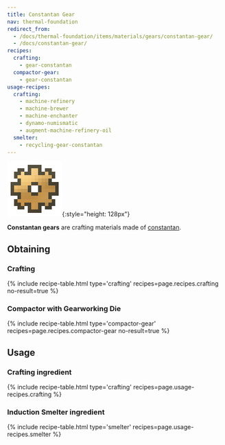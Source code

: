 ```yaml
---
title: Constantan Gear
nav: thermal-foundation
redirect_from:
  - /docs/thermal-foundation/items/materials/gears/constantan-gear/
  - /docs/constantan-gear/
recipes:
  crafting:
    - gear-constantan
  compactor-gear:
    - gear-constantan
usage-recipes:
  crafting:
    - machine-refinery
    - machine-brewer
    - machine-enchanter
    - dynamo-numismatic
    - augment-machine-refinery-oil
  smelter:
    - recycling-gear-constantan
---
```


![Constantan gear](/assets/images/thermal-foundation/gear-constantan.png){:style="height: 128px"}


**Constantan gears** are crafting materials made of
[constantan](/docs/thermal-foundation/constantan-ingot/).


Obtaining
---------

### Crafting
{% include recipe-table.html type='crafting' recipes=page.recipes.crafting no-result=true %}

### Compactor with Gearworking Die
{% include recipe-table.html type='compactor-gear' recipes=page.recipes.compactor-gear no-result=true %}


Usage
-----

### Crafting ingredient
{% include recipe-table.html type='crafting' recipes=page.usage-recipes.crafting %}

### Induction Smelter ingredient
{% include recipe-table.html type='smelter' recipes=page.usage-recipes.smelter %}
